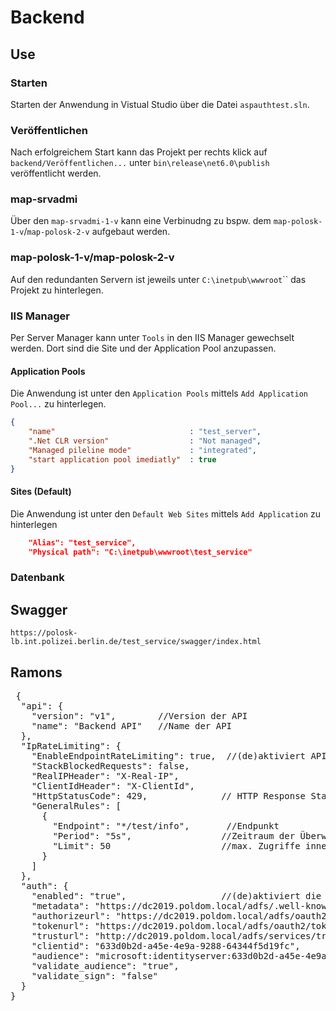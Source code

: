 # Backend

## Use
### Starten
Starten der Anwendung in Vistual Studio über die Datei `aspauthtest.sln`.

### Veröffentlichen
Nach erfolgreichem Start kann das Projekt per <kdb>rechts klick</kdb> auf `backend/Veröffentlichen...` unter `bin\release\net6.0\publish` veröffentlicht werden.

### map-srvadmi
Über den `map-srvadmi-1-v` kann eine Verbinudng zu bspw. dem `map-polosk-1-v`/`map-polosk-2-v` aufgebaut werden.

### map-polosk-1-v/map-polosk-2-v
Auf den redundanten Servern ist jeweils unter `C:\inetpub\wwwroot`\`<backendname>` das Projekt zu hinterlegen.

### IIS Manager
Per Server Manager kann unter `Tools` in den IIS Manager gewechselt werden. Dort sind die Site und der Application Pool anzupassen.

#### Application Pools
Die Anwendung ist unter den `Application Pools` mittels `Add Application Pool...` zu hinterlegen.
```json
{
    "name"                              : "test_server",
    ".Net CLR version"                  : "Not managed",
    "Managed pileline mode"             : "integrated",
    "start application pool imediatly"  : true
}
```

#### Sites (Default)
Die Anwendung ist unter den `Default Web Sites` mittels `Add Application` zu hinterlegen
```json
    "Alias": "test_service",
    "Physical path": "C:\inetpub\wwwroot\test_service"
```

### Datenbank

## Swagger
`https://polosk-lb.int.polizei.berlin.de/test_service/swagger/index.html`


## Ramons

<pre>
 {
  "api": {   
    "version": "v1",        //Version der API    
    "name": "Backend API"   //Name der API
  },
  "IpRateLimiting": {
    "EnableEndpointRateLimiting": true,  //(de)aktiviert API-Endpunkt-ratepunktlimiting
    "StackBlockedRequests": false,       
    "RealIPHeader": "X-Real-IP",        
    "ClientIdHeader": "X-ClientId",
    "HttpStatusCode": 429,              // HTTP Response Statuscode bei geblocktem Request
    "GeneralRules": [
      {
        "Endpoint": "*/test/info",       //Endpunkt
        "Period": "5s",                 //Zeitraum der Überwachung
        "Limit": 50                     //max. Zugriffe innerhalb des Zeitraums
      }
    ]
  },
  "auth": {
    "enabled": "true",                  //(de)aktiviert die Tokenprüfung am Endpunkt
    "metadata": "https://dc2019.poldom.local/adfs/.well-known/openid-configuration",    //Info vom AUthProvider, nötig für Validierung
    "authorizeurl": "https://dc2019.poldom.local/adfs/oauth2/authorize",    //nötig für Swagger für Login am AuthProvider
    "tokenurl": "https://dc2019.poldom.local/adfs/oauth2/token",        //Url zur Prüfung der Token
    "trusturl": "http://dc2019.poldom.local/adfs/services/trust",       //Url zur Prüfung der Token
    "clientid": "633d0b2d-a45e-4e9a-9288-64344f5d19fc",                 //Client-ID unter welcher die App beim AuthProvider registriert wurde
    "audience": "microsoft:identityserver:633d0b2d-a45e-4e9a-9288-64344f5d19fc", //hier steht normalerweise die Client-ID, beim ADFS in Kombination mit microsoft:identityserver:<CLIENT-ID>
    "validate_audience": "true",
    "validate_sign": "false"
  }
}
<pre>
